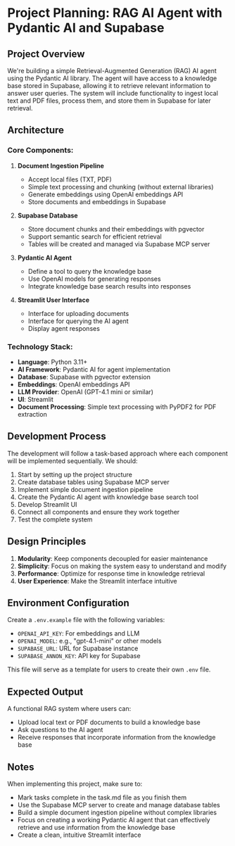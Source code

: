 # Project Planning: RAG AI Agent with Pydantic AI and Supabase

## Project Overview
We're building a simple Retrieval-Augmented Generation (RAG) AI agent using the Pydantic AI library. The agent will have access to a knowledge base stored in Supabase, allowing it to retrieve relevant information to answer user queries. The system will include functionality to ingest local text and PDF files, process them, and store them in Supabase for later retrieval.

## Architecture

### Core Components:
1. **Document Ingestion Pipeline**
   - Accept local files (TXT, PDF)
   - Simple text processing and chunking (without external libraries)
   - Generate embeddings using OpenAI embeddings API
   - Store documents and embeddings in Supabase

2. **Supabase Database**
   - Store document chunks and their embeddings with pgvector
   - Support semantic search for efficient retrieval
   - Tables will be created and managed via Supabase MCP server

3. **Pydantic AI Agent**
   - Define a tool to query the knowledge base
   - Use OpenAI models for generating responses
   - Integrate knowledge base search results into responses

4. **Streamlit User Interface**
   - Interface for uploading documents
   - Interface for querying the AI agent
   - Display agent responses

### Technology Stack:
- **Language**: Python 3.11+
- **AI Framework**: Pydantic AI for agent implementation
- **Database**: Supabase with pgvector extension
- **Embeddings**: OpenAI embeddings API
- **LLM Provider**: OpenAI (GPT-4.1 mini or similar)
- **UI**: Streamlit
- **Document Processing**: Simple text processing with PyPDF2 for PDF extraction

## Development Process

The development will follow a task-based approach where each component will be implemented sequentially. We should:

1. Start by setting up the project structure
2. Create database tables using Supabase MCP server
3. Implement simple document ingestion pipeline
4. Create the Pydantic AI agent with knowledge base search tool
5. Develop Streamlit UI
6. Connect all components and ensure they work together
7. Test the complete system

## Design Principles

1. **Modularity**: Keep components decoupled for easier maintenance
2. **Simplicity**: Focus on making the system easy to understand and modify
3. **Performance**: Optimize for response time in knowledge retrieval
4. **User Experience**: Make the Streamlit interface intuitive

## Environment Configuration

Create a `.env.example` file with the following variables:
- `OPENAI_API_KEY`: For embeddings and LLM
- `OPENAI_MODEL`: e.g., "gpt-4.1-mini" or other models
- `SUPABASE_URL`: URL for Supabase instance
- `SUPABASE_ANNON_KEY`: API key for Supabase

This file will serve as a template for users to create their own `.env` file.

## Expected Output

A functional RAG system where users can:
- Upload local text or PDF documents to build a knowledge base
- Ask questions to the AI agent
- Receive responses that incorporate information from the knowledge base

## Notes

When implementing this project, make sure to:
- Mark tasks complete in the task.md file as you finish them
- Use the Supabase MCP server to create and manage database tables
- Build a simple document ingestion pipeline without complex libraries
- Focus on creating a working Pydantic AI agent that can effectively retrieve and use information from the knowledge base
- Create a clean, intuitive Streamlit interface